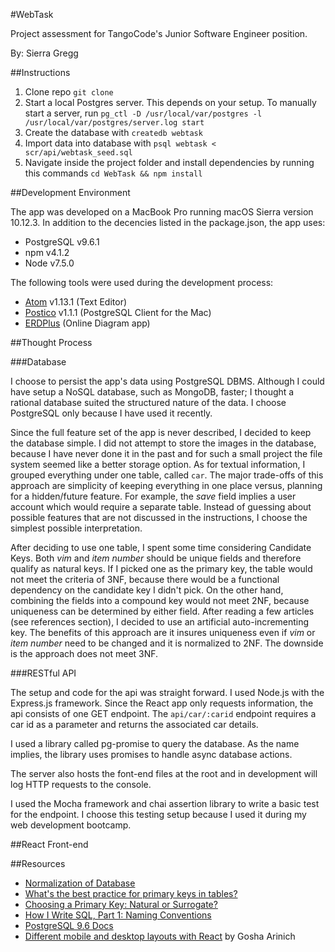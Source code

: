 #WebTask

Project assessment for TangoCode's Junior Software Engineer position.

By: Sierra Gregg

##Instructions

1. Clone repo `git clone`
2. Start a local Postgres server. This depends on your setup. To manually start a server, run `pg_ctl -D /usr/local/var/postgres -l /usr/local/var/postgres/server.log start`
3. Create the database with `createdb webtask`
4. Import data into database with `psql webtask < scr/api/webtask_seed.sql`
2. Navigate inside the project folder and install dependencies by running this commands `cd WebTask && npm install`

##Development Environment

The app was developed on a MacBook Pro running macOS Sierra version 10.12.3. In addition to the decencies listed in the package.json, the app uses:
* PostgreSQL v9.6.1
* npm v4.1.2
* Node v7.5.0

The following tools were used during the development process:
* [Atom](https://atom.io/) v1.13.1 (Text Editor)
* [Postico](https://eggerapps.at/postico/) v1.1.1 (PostgreSQL Client for the Mac)
* [ERDPlus](https://erdplus.com/#/) (Online Diagram app)

##Thought Process

###Database

I choose to persist the app's data using PostgreSQL DBMS. Although I could have setup a NoSQL database, such as MongoDB, faster; I thought a rational database suited the structured nature of the data. I choose PostgreSQL only because I have used it recently.

Since the full feature set of the app is never described, I decided to keep the database simple. I did not attempt to store the images in the database, because I have never done it in the past and for such a small project the file system seemed like a better storage option. As for textual information, I grouped everything under one table, called `car`. The major trade-offs of this approach are simplicity of keeping everything in one place versus, planning for a hidden/future feature. For example, the *save* field implies a user account which would require a separate table. Instead of guessing about possible features that are not discussed in the instructions, I choose the simplest possible interpretation.

After deciding to use one table, I spent some time considering Candidate Keys. Both *vim* and *item number* should be unique fields and therefore qualify as natural keys. If I picked one as the primary key, the table would not meet the criteria of 3NF, because there would be a functional dependency on the candidate key I didn't pick. On the other hand, combining the fields into a compound key would not meet 2NF, because uniqueness can be determined by either field. After reading a few articles (see references section), I decided to use an artificial auto-incrementing key. The benefits of this approach are it insures uniqueness even if *vim* or *item number* need to be changed and it is normalized to 2NF. The downside is the approach does not meet 3NF.

###RESTful API

The setup and code for the api was straight forward. I used Node.js with the Express.js framework. Since the React app only requests information, the api consists of one GET endpoint. The `api/car/:carid` endpoint requires a
car id as a parameter and returns the associated car details.

I used a library called pg-promise to query the database. As the name implies, the library uses promises to handle async database actions.

The server also hosts the font-end files at the root and in development will
log HTTP requests to the console.

I used the Mocha framework and chai assertion library to write a basic test for the endpoint. I choose this testing setup because I used it during my web development bootcamp.

##React Front-end



##Resources

* [Normalization of Database](http://www.studytonight.com/dbms/database-normalization.php)
* [What's the best practice for primary keys in tables?](http://stackoverflow.com/questions/337503/whats-the-best-practice-for-primary-keys-in-tables)
* [Choosing a Primary Key: Natural or Surrogate?](http://www.agiledata.org/essays/keys.html)
* [How I Write SQL, Part 1: Naming Conventions](https://launchbylunch.com/posts/2014/Feb/16/sql-naming-conventions/)
* [PostgreSQL 9.6 Docs](https://www.postgresql.org/docs/9.6/static/index.html)
* [Different mobile and desktop layouts with React](https://goshakkk.name/different-mobile-desktop-tablet-layouts-react/) by Gosha Arinich
